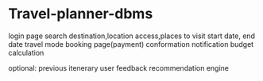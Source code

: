 # Travel-planner-dbms
login page 
search destination,location access,places to visit
start date, end date
travel mode
booking page(payment)
conformation
notification
budget calculation

optional:
previous itenerary
user feedback
recommendation engine
